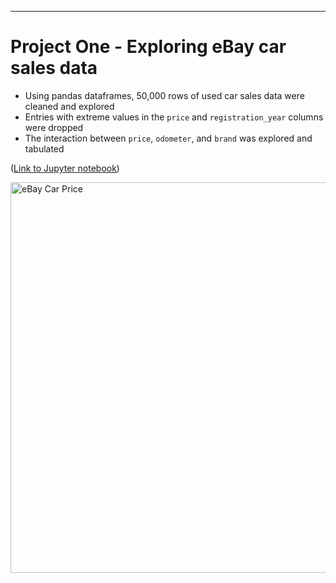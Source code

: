 -----
# Project One - Exploring eBay car sales data

* Using pandas dataframes, 50,000 rows of used car sales data were cleaned and explored
* Entries with extreme values in the `price` and `registration_year` columns were dropped
* The interaction between `price`, `odometer`, and `brand` was explored and tabulated

([Link to Jupyter notebook](https://github.com/curious-jeff/eBay_car_sales_data_exploration/blob/main/ebay-car-sales-data%202.ipynb))

<img width="625" alt="eBay Car Price" src="https://user-images.githubusercontent.com/89146565/130097469-acadcc37-6497-4de4-b715-1bba60d1d15e.png">
